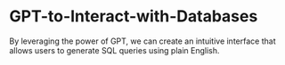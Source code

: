 # GPT-to-Interact-with-Databases
By leveraging the power of GPT, we can create an intuitive interface that allows users to generate SQL queries using plain English.
